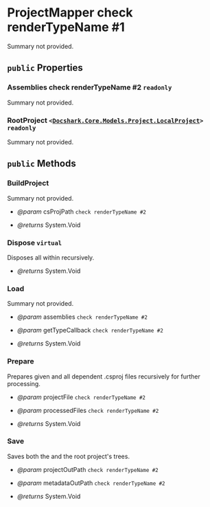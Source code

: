 # ProjectMapper check renderTypeName #1

Summary not provided.

## `public` Properties

### Assemblies check renderTypeName #2 `readonly`

Summary not provided.

### RootProject <code><<a href="./LocalProject.md">Docshark.Core.Models.Project.LocalProject</a>></code> `readonly`

Summary not provided.



## `public` Methods

### BuildProject

Summary not provided.

- *@param* csProjPath `check renderTypeName #2`

- *@returns* System.Void

### Dispose `virtual`

Disposes all <see cref="T:Docshark.Core.Models.Project.LocalProject" /> within <see cref="P:Docshark.Core.Models.Project.ProjectMapper.RootProject" /> recursively.

- *@returns* System.Void

### Load

Summary not provided.

- *@param* assemblies `check renderTypeName #2`
- *@param* getTypeCallback `check renderTypeName #2`

- *@returns* System.Void

### Prepare

Prepares given and all dependent .csproj files recursively for further processing.

- *@param* projectFile `check renderTypeName #2`
- *@param* processedFiles `check renderTypeName #2`

- *@returns* System.Void

### Save

Saves both the <see cref="T:Docshark.Core.Models.Project.ProjectMapper" /> and the root project's trees.

- *@param* projectOutPath `check renderTypeName #2`
- *@param* metadataOutPath `check renderTypeName #2`

- *@returns* System.Void